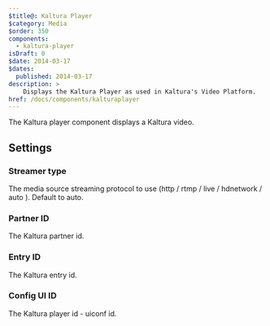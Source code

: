 ```yaml
---
$title@: Kaltura Player
$category: Media
$order: 350
components:
  - kaltura-player
isDraft: 0
$date: 2014-03-17
$dates:
  published: 2014-03-17
description: >
    Displays the Kaltura Player as used in Kaltura's Video Platform.
href: /docs/components/kalturaplayer
---
```

<p>The Kaltura player component displays a Kaltura video.</p>
<amp-kaltura-player data-uiconf="33502051"
  data-partner="1281471"
  data-entryid="1_3ts1ms9c"
  data-param-streamerType="auto"
  layout="responsive"
  width="720"
  height="480"></amp-kaltura-player>
<h2 class="mt4 mb4">Settings</h2>
<h3 class="mb3 mt3">Streamer type</h3>
The media source streaming protocol to use (http / rtmp / live / hdnetwork / auto ). Default to auto.
<h3 class="mb3 mt3">Partner ID</h3>
The Kaltura partner id.
<h3 class="mb3 mt3">Entry ID</h3>
The Kaltura entry id.
<h3 class="mb3 mt3">Config UI ID</h3>
The Kaltura player id - uiconf id.

